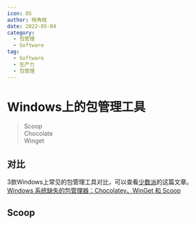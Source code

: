 ```yaml
---
icon: OS
author: 犄角蛙
date: 2022-05-04
category:
  - 包管理
  - Software
tag:
  - Software
  - 生产力
  - 包管理
---
```


# Windows上的包管理工具

> Scoop  
> Chocolate  
> Winget

## 对比

3款Windows上常见的包管理工具对比，可以查看[少数派](https://sspai.com/)的这篇文章。  
[Windows 系统缺失的包管理器：Chocolatey、WinGet 和 Scoop](https://sspai.com/post/65933)

## Scoop
